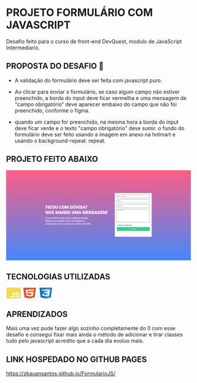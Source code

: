 # PROJETO FORMULÁRIO COM JAVASCRIPT

Desafio feito para o curso de front-end DevQuest, modulo de JavaScript Intermediario.

## PROPOSTA DO DESAFIO 🚀

- A validação do formulário deve ser feita com javascript puro.

- Ao clicar para enviar o formulário, se caso algum campo não estiver preenchido, a borda do input deve ficar vermelha e uma mensagem de "campo obrigatório" deve aparecer embaixo do campo que não foi preenchido, conforme o figma.
- quando um campo for preenchido, na mesma hora a borda do input deve ficar verde e o texto "campo obrigatório" deve sumir. o fundo do formulário deve ser feito usando a imagem em anexo na hotmart e usando o background-repeat: repeat.

## PROJETO FEITO ABAIXO 

[<img src="./src/imgs/formulario.gif">](https://zkauansantos.github.io/FormularioJS/)

## TECNOLOGIAS UTILIZADAS 

  <img align="center" alt="Js" height="30" width="40" src="https://raw.githubusercontent.com/devicons/devicon/master/icons/javascript/javascript-plain.svg">
  <img align="center" alt="HTML" height="30" width="40" src="https://raw.githubusercontent.com/devicons/devicon/master/icons/html5/html5-original.svg">
  <img align="center" alt="CSS" height="30" width="40" src="https://raw.githubusercontent.com/devicons/devicon/master/icons/css3/css3-original.svg">

  ## APRENDIZADOS 
   
   Mais uma vez pude fazer algo sozinho completamente do 0 com esse desafio e consegui fixar mais ainda o método de adicionar e tirar classes tudo pelo javascript acredito que a cada dia evoluo mais.

  
  ## LINK HOSPEDADO NO GITHUB PAGES 
  https://zkauansantos.github.io/FormularioJS/
